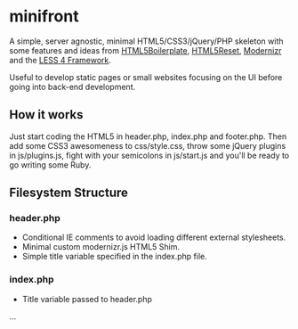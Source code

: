 minifront
=========

A simple, server agnostic, minimal HTML5/CSS3/jQuery/PHP skeleton with some features and ideas from [HTML5Boilerplate](http://html5boilerplate.com/), [HTML5Reset](http://html5reset.org/), [Modernizr](http://modernizr.com/) and the [LESS 4 Framework](http://lessframework.com/).

Useful to develop static pages or small websites focusing on the UI before going into back-end development.


## How it works

Just start coding the HTML5 in header.php, index.php and footer.php. Then add some CSS3 awesomeness to css/style.css, throw some jQuery plugins in js/plugins.js, fight with your semicolons in js/start.js and you'll be ready to go writing some Ruby.


## Filesystem Structure

### header.php
- Conditional IE comments to avoid loading different external stylesheets.
- Minimal custom modernizr.js HTML5 Shim.
- Simple title variable specified in the index.php file.

### index.php
- Title variable passed to header.php

...